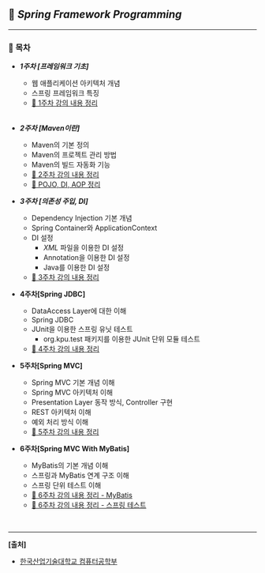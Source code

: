 ## **📔 *Spring Framework Programming***

***

### **📖 목차**<br> 

- ***1주차 [프레임워크 기초]***

  - 웹 애플리케이션 아키텍처 개념
  - 스프링 프레임워크 특징
  - [📃 1주차 강의 내용 정리](https://github.com/Lee-HyeongSeok/Framework_Programming/blob/master/%EC%88%98%EC%97%85%EB%82%B4%EC%9A%A9/1%EC%A3%BC%EC%B0%A8/Spring%20Framework%20%231%EC%A3%BC%EC%B0%A8%20%EA%B0%95%EC%9D%98.md) 

  <br> 

- ***2주차 [Maven이란]***
  
  - Maven의 기본 정의
  - Maven의 프로젝트 관리 방법
  - Maven의 빌드 자동화 기능
  - [📃 2주차 강의 내용 정리](https://github.com/Lee-HyeongSeok/Framework_Programming/blob/master/%EC%88%98%EC%97%85%EB%82%B4%EC%9A%A9/2%EC%A3%BC%EC%B0%A8/Maven%EC%9D%B4%EB%9E%80.md)
  - [📃 POJO, DI, AOP 정리](https://github.com/Lee-HyeongSeok/Framework_Programming/blob/master/%EC%88%98%EC%97%85%EB%82%B4%EC%9A%A9/2%EC%A3%BC%EC%B0%A8/POJO%2C%20DI%2C%20AOP.md)<br> 
  
- ***3주차 [의존성 주입, DI]***

  - Dependency Injection 기본 개념
  - Spring Container와 ApplicationContext
  - DI 설정
    - *XML* 파일을 이용한 DI 설정
    - Annotation을 이용한 DI 설정
    - Java를 이용한 DI 설정
  - [📃 3주차 강의 내용 정리](https://github.com/Lee-HyeongSeok/Framework_Programming/blob/master/%EC%88%98%EC%97%85%EB%82%B4%EC%9A%A9/3%EC%A3%BC%EC%B0%A8/%EC%9D%98%EC%A1%B4%EC%84%B1%20%EC%A3%BC%EC%9E%85(DI%2C%20Dependency%20Injection).md)<br> 
  
- **4주차[Spring JDBC]**

  - DataAccess Layer에 대한 이해
  - Spring JDBC
  - JUnit을 이용한 스프링 유닛 테스트 
    - org.kpu.test 패키지를 이용한 JUnit 단위 모듈 테스트
  - [📃 <u>4주차 강의 내용 정리</u>](https://github.com/Lee-HyeongSeok/Framework_Programming/blob/master/%EC%88%98%EC%97%85%EB%82%B4%EC%9A%A9/4%EC%A3%BC%EC%B0%A8/%EC%8A%A4%ED%94%84%EB%A7%81%20JDBC.md)<br> 

- **5주차[Spring MVC]**

  - Spring MVC 기본 개념 이해
  - Spring MVC 아키텍처 이해
  - Presentation Layer 동작 방식, Controller 구현
  - REST 아키텍처 이해
  - 예외 처리 방식 이해
  - [📃 5주차 강의 내용 정리](https://github.com/Lee-HyeongSeok/Framework_Programming/blob/master/%EC%88%98%EC%97%85%EB%82%B4%EC%9A%A9/5%EC%A3%BC%EC%B0%A8/Spring%20MVC.md)<br> 
  
- **6주차[Spring MVC With MyBatis]**

  - MyBatis의 기본 개념 이해
  - 스프링과 MyBatis 연계 구조 이해
  - 스프링 단위 테스트 이해
  - [📃 6주차 강의 내용 정리 - MyBatis](https://github.com/Lee-HyeongSeok/Framework_Programming/blob/master/%EC%88%98%EC%97%85%EB%82%B4%EC%9A%A9/6%EC%A3%BC%EC%B0%A8/6%EC%A3%BC%EC%B0%A8%20%EA%B0%95%EC%9D%98%EB%82%B4%EC%9A%A9%20%EC%A0%95%EB%A6%AC.md)
  - [📃 6주차 강의 내용 정리 - 스프링 테스트](https://github.com/Lee-HyeongSeok/Framework_Programming/blob/master/%EC%88%98%EC%97%85%EB%82%B4%EC%9A%A9/6%EC%A3%BC%EC%B0%A8/6%EC%A3%BC%EC%B0%A8%20%EA%B0%95%EC%9D%98%EB%82%B4%EC%9A%A9%20%EC%A0%95%EB%A6%AC%5B%EC%8A%A4%ED%94%84%EB%A7%81%20%ED%85%8C%EC%8A%A4%ED%8A%B8%5D.md)

<br> 

***

**[출처]**

- [한국산업기술대학교 컴퓨터공학부](http://www.kpu.ac.kr/index.do?sso=ok)

  